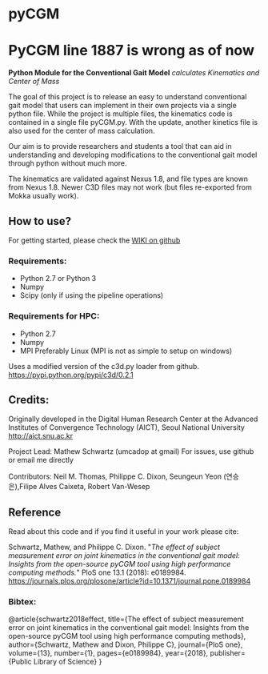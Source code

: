 # pyCGM

# PyCGM line 1887 is wrong as of now

**Python Module for the Conventional Gait Model**
*calculates Kinematics and Center of Mass*

The goal of this project is to release an easy to understand conventional gait model that users can implement in their own projects via a single python file.  While the project is multiple files, the kinematics code is contained in a single file pyCGM.py.  With the update, another kinetics file is also used for the center of mass calculation.   

Our aim is to provide researchers and students a tool that can aid in understanding and developing modifications to the conventional gait model through python without much more. 

The kinematics are validated against Nexus 1.8, and file types are known from Nexus 1.8.  Newer C3D files may not work (but files re-exported from Mokka usually work). 

## How to use?
For getting started, please check the [WIKI on github](https://github.com/cadop/pyCGM/wiki/Overview)

### Requirements:
* Python 2.7 or Python 3
* Numpy
* Scipy (only if using the pipeline operations)

### Requirements for HPC:
* Python 2.7
* Numpy
* MPI Preferably Linux (MPI is not as simple to setup on windows)

Uses a modified version of the c3d.py loader from github. https://pypi.python.org/pypi/c3d/0.2.1

## Credits:

Originally developed in the Digital Human Research Center at the Advanced Institutes of Convergence Technology (AICT), Seoul National University http://aict.snu.ac.kr

Project Lead: Mathew Schwartz (umcadop at gmail) For issues, use github or email me directly

Contributors: Neil M. Thomas, Philippe C. Dixon,  Seungeun Yeon (연승은),Filipe Alves Caixeta, Robert Van-Wesep

## Reference
Read about this code and if you find it useful in your work please cite:

Schwartz, Mathew, and Philippe C. Dixon. "*The effect of subject measurement error on joint kinematics in the conventional gait model: Insights from the open-source pyCGM tool using high performance computing methods.*" PloS one 13.1 (2018): e0189984.
https://journals.plos.org/plosone/article?id=10.1371/journal.pone.0189984

### Bibtex:
@article{schwartz2018effect,
  title={The effect of subject measurement error on joint kinematics in the conventional gait model: Insights from the open-source pyCGM tool using high performance computing methods},
  author={Schwartz, Mathew and Dixon, Philippe C},
  journal={PloS one},
  volume={13},
  number={1},
  pages={e0189984},
  year={2018},
  publisher={Public Library of Science}
}
